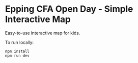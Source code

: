 # Epping CFA Open Day - Simple Interactive Map

Easy-to-use interactive map for kids.

To run locally:
```
npm install
npm run dev
```